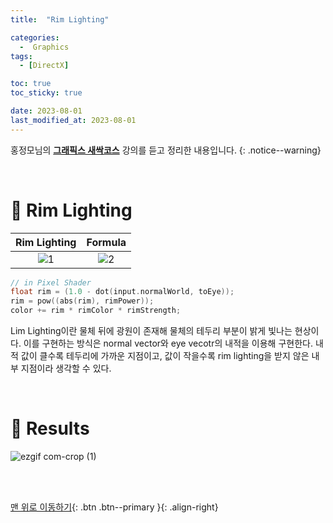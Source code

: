 ```yaml
---
title:  "Rim Lighting" 

categories:
  -  Graphics
tags:
  - [DirectX]

toc: true
toc_sticky: true

date: 2023-08-01
last_modified_at: 2023-08-01
---
```



홍정모님의 **[그래픽스 새싹코스](https://honglab.co.kr/)** 강의를 듣고 정리한 내용입니다.
{: .notice--warning}

<br>


# 🐥 Rim Lighting

| Rim Lighting | Formula |
|:-:|:-:|
|![1](https://github.com/inhopp/inhopp/assets/96368476/5e8d9415-661e-42fa-a67a-973634640a3b)|![2](https://github.com/inhopp/inhopp/assets/96368476/c45e9a73-a2fa-4808-a993-2877d85213be) | 

``` cpp
// in Pixel Shader
float rim = (1.0 - dot(input.normalWorld, toEye));
rim = pow((abs(rim), rimPower));
color += rim * rimColor * rimStrength;
```

Lim Lighting이란 물체 뒤에 광원이 존재해 물체의 테두리 부분이 밝게 빛나는 현상이다. 이를 구현하는 방식은 normal vector와 eye vecotr의 내적을 이용해 구현한다. 내적 값이 클수록 테두리에 가까운 지점이고, 값이 작을수록 rim lighting을 받지 않은 내부 지점이라 생각할 수 있다.



<br>


# 🐥 Results

![ezgif com-crop (1)](https://github.com/inhopp/inhopp/assets/96368476/7fe58bca-93c2-470d-a764-b63c678c16d4)




<br>
<br>


[맨 위로 이동하기](#){: .btn .btn--primary }{: .align-right}